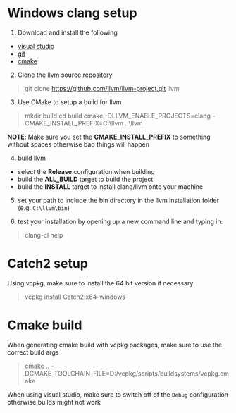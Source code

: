 # Windows clang setup

1. Download and install the following

- [visual studio](https://visualstudio.microsoft.com/)
- [git](https://git-scm.com/)
- [cmake](https://cmake.org/)


2. Clone the llvm source repository

> git clone https://github.com/llvm/llvm-project.git llvm


3. Use CMake to setup a build for llvm

> mkdir build
> cd build
> cmake -DLLVM_ENABLE_PROJECTS=clang -CMAKE_INSTALL_PREFIX=C:\llvm ..\llvm

**NOTE**: Make sure you set the **CMAKE_INSTALL_PREFIX** to something without spaces otherwise bad things will happen


4. build llvm

- select the **Release** configuration when building
- build the **ALL_BUILD** target to build the project
- build the **INSTALL** target to install clang/llvm onto your machine

5. set your path to include the bin directory in the llvm installation folder (e.g. `C:\llvm\bin`)

6. test your installation by opening up a new command line and typing in:

> clang-cl help

# Catch2 setup

Using vcpkg, make sure to install the 64 bit version if necessary

> vcpkg install Catch2:x64-windows

# Cmake build

When generating cmake build with vcpkg packages, make sure to use the correct build args

> cmake .. -DCMAKE_TOOLCHAIN_FILE=D:/vcpkg/scripts/buildsystems/vcpkg.cmake

When using visual studio, make sure to switch off of the `Debug` configuration otherwise builds might not work